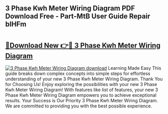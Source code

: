 ## 3 Phase Kwh Meter Wiring Diagram PDF Download Free - Part-MtB User Guide Repair bIHFm

# <h2><a href="http://dfnvwgd.blite.top/?on=3+Phase+Kwh+Meter+Wiring+Diagram">🔗Download New 👉🔴 3 Phase Kwh Meter Wiring Diagram</a></h2>

[![3 Phase Kwh Meter Wiring Diagram download](https://i.imgur.com/lujVjoI.png)](http://dfnvwgd.blite.top/?on=3+Phase+Kwh+Meter+Wiring+Diagram)
Learning Made Easy This guide breaks down complex concepts into simple steps for effortless understanding of your new 3 Phase Kwh Meter Wiring Diagram. Thank You for Choosing Us! Enjoy exploring the possibilities with your new 3 Phase Kwh Meter Wiring Diagram! With features like list of features, your new 3 Phase Kwh Meter Wiring Diagram empowers you to achieve exceptional results. Your Success is Our Priority 3 Phase Kwh Meter Wiring Diagram. We are committed to providing you with the best possible experience.

